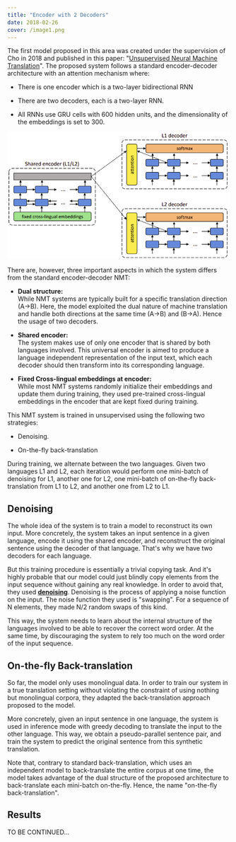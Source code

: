 ```yaml
---
title: "Encoder with 2 Decoders"
date: 2018-02-26
cover: /image1.png
---
```


The first model proposed in this area was created under the supervision
of Cho in 2018 and published in this paper: "[Unsupervised Neural
Machine Translation](https://arxiv.org/pdf/1710.11041.pdf)". The
proposed system follows a standard encoder-decoder architecture with an
attention mechanism where:

-   There is one encoder which is a two-layer bidirectional RNN

-   There are two decoders, each is a two-layer RNN.

-   All RNNs use GRU cells with 600 hidden units, and the dimensionality
    of the embeddings is set to 300.

<div align="center">
    <img src="media/encoder_with_two_decoders/image1.png" width=750>
</div>

There are, however, three important aspects in which the system
differs from the standard encoder-decoder NMT:

-   **Dual structure:**\
    While NMT systems are typically built for a specific translation
    direction (A→B). Here, the model exploited the dual nature of
    machine translation and handle both directions at the same time
    (A→B) and (B→A). Hence the usage of two decoders.

-   **Shared encoder:**\
    The system makes use of only one encoder that is shared by both
    languages involved. This universal encoder is aimed to produce a
    language independent representation of the input text, which each
    decoder should then transform into its corresponding language.

-   **Fixed Cross-lingual embeddings at encoder:**\
    While most NMT systems randomly initialize their embeddings and
    update them during training, they used pre-trained cross-lingual
    embeddings in the encoder that are kept fixed during training.

This NMT system is trained in unsupervised using the following two
strategies:

-   Denoising.

-   On-the-fly back-translation

During training, we alternate between the two languages. Given two
languages L1 and L2, each iteration would perform one mini-batch of
denoising for L1, another one for L2, one mini-batch of on-the-fly
back-translation from L1 to L2, and another one from L2 to L1.

Denoising
---------

The whole idea of the system is to train a model to reconstruct its own
input. More concretely, the system takes an input sentence in a given
language, encode it using the shared encoder, and reconstruct the
original sentence using the decoder of that language. That's why we have
two decoders for each language.

But this training procedure is essentially a trivial copying task. And
it's highly probable that our model could just blindly copy elements
from the input sequence without gaining any real knowledge. In order to
avoid that, they used <u><strong>denoising</strong></u>. Denoising is the
process of applying a noise function on the input. The noise function they
used is "swapping". For a sequence of N elements, they made N/2 random
swaps of this kind.

This way, the system needs to learn about the internal structure of the
languages involved to be able to recover the correct word order. At the
same time, by discouraging the system to rely too much on the word order
of the input sequence.

On-the-fly Back-translation
---------------------------

So far, the model only uses monolingual data. In order to train our
system in a true translation setting without violating the constraint of
using nothing but monolingual corpora, they adapted the back-translation
approach proposed to the model.

More concretely, given an input sentence in one language, the system is
used in inference mode with greedy decoding to translate the input to
the other language. This way, we obtain a pseudo-parallel sentence pair,
and train the system to predict the original sentence from this
synthetic translation.

Note that, contrary to standard back-translation, which uses an
independent model to back-translate the entire corpus at one time, the
model takes advantage of the dual structure of the proposed architecture
to back-translate each mini-batch on-the-fly. Hence, the name
"on-the-fly back-translation".

Results
-------

TO BE CONTINUED\...
